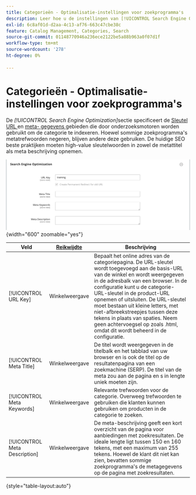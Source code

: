 ```yaml
---
title: Categorieën - Optimalisatie-instellingen voor zoekprogramma's
description: Leer hoe u de instellingen van [!UICONTROL Search Engine Optimization] gebruikt om de URL-sleutel en metagegevensvelden te definiëren die door zoekprogramma's worden gebruikt om de categorie te indexeren.
exl-id: 6c8af01d-d2aa-4c13-af76-663c47cbe38c
feature: Catalog Management, Categories, Search
source-git-commit: 01148770946a236ece2122be5a88b963a0f07d1f
workflow-type: tm+mt
source-wordcount: '278'
ht-degree: 0%

---
```


# Categorieën - Optimalisatie-instellingen voor zoekprogramma&#39;s

De _[!UICONTROL Search Engine Optimization]_&#x200B;sectie specificeert de [ Sleutel URL ](catalog-urls.md) en [ meta- gegevens ](../merchandising-promotions/meta-data.md) gebieden die door onderzoeksmotoren worden gebruikt om de categorie te indexeren. Hoewel sommige zoekprogramma&#39;s metatrefwoorden negeren, blijven andere deze gebruiken. De huidige SEO beste praktijken moeten high-value sleutelwoorden in zowel de metattitel als meta beschrijving opnemen.

![ Optimalisering van de Motor van het Onderzoek ](./assets/categories-search-engine-optimization.png){width="600" zoomable="yes"}

| Veld | [ Reikwijdte ](../getting-started/websites-stores-views.md#scope-settings) | Beschrijving |
|--- |--- |----------------------------------------------------|
| [!UICONTROL URL Key] | Winkelweergave | Bepaalt het online adres van de categoriepagina. De URL-sleutel wordt toegevoegd aan de basis-URL van de winkel en wordt weergegeven in de adresbalk van een browser. In de configuratie kunt u de categorie-URL-sleutel in de product-URL opnemen of uitsluiten. De URL-sleutel moet bestaan uit kleine letters, met niet-afbreekstreepjes tussen deze tekens in plaats van spaties. Neem geen achtervoegsel op zoals .html, omdat dit wordt beheerd in de configuratie. |
| [!UICONTROL Meta Title] | Winkelweergave | De titel wordt weergegeven in de titelbalk en het tabblad van uw browser en is ook de titel op de resultatenpagina van een zoekmachine (SERP). De titel van de meta zou aan de pagina en s in lengte uniek moeten zijn. |
| [!UICONTROL Meta Keywords] | Winkelweergave | Relevante trefwoorden voor de categorie. Overweeg trefwoorden te gebruiken die klanten kunnen gebruiken om producten in de categorie te zoeken. |
| [!UICONTROL Meta Description] | Winkelweergave | De meta-beschrijving geeft een kort overzicht van de pagina voor aanbiedingen met zoekresultaten. De ideale lengte ligt tussen 150 en 160 tekens, met een maximum van 255 tekens. Hoewel de klant dit niet kan zien, bevatten sommige zoekprogramma&#39;s de metagegevens op de pagina met zoekresultaten. |

{style="table-layout:auto"}
